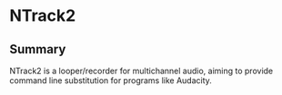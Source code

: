 # NTrack2

## Summary

NTrack2 is a looper/recorder for multichannel audio, aiming to provide command line substitution for programs like Audacity.
